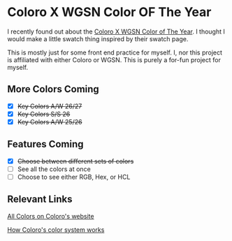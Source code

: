 # Coloro X WGSN Color OF The Year

I recently found out about the [Coloro X WGSN Color of The Year](https://coloro.com/key-colors#KeyColors-A/W-26/27). I thought I would make a little swatch thing inspired by their swatch page.

This is mostly just for some front end practice for myself. I, nor this project is affiliated with either Coloro or WGSN. This is purely a for-fun project for myself.

## More Colors Coming

- [x] ~~Key Colors A/W 26/27~~
- [x] ~~Key Colors S/S 26~~
- [x] ~~Key Colors A/W 25/26~~

## Features Coming

- [x] ~~Choose between different sets of colors~~
- [ ] See all the colors at once
- [ ] Choose to see either RGB, Hex, or HCL

## Relevant Links

[All Colors on Coloro's website](https://coloro.com/key-colors#KeyColors-A/W-26/27)

[How Coloro's color system works](https://coloro.com/the-coloro-system)
